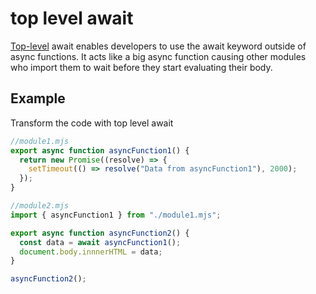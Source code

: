 # top level await

[Top-level](https://v8.dev/features/top-level-await) await enables developers to use the await keyword outside of async functions. It acts like a big async function causing other modules who import them to wait before they start evaluating their body.

## Example

Transform the code with top level await

```js
//module1.mjs
export async function asyncFunction1() {
  return new Promise((resolve) => {
    setTimeout(() => resolve("Data from asyncFunction1"), 2000);
  });
}

//module2.mjs
import { asyncFunction1 } from "./module1.mjs";

export async function asyncFunction2() {
  const data = await asyncFunction1();
  document.body.innnerHTML = data;
}

asyncFunction2();
```
